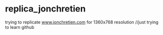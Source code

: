 # replica_jonchretien
trying to replicate www.jonchretien.com for 1360x768 resolution
//just trying to learn github
